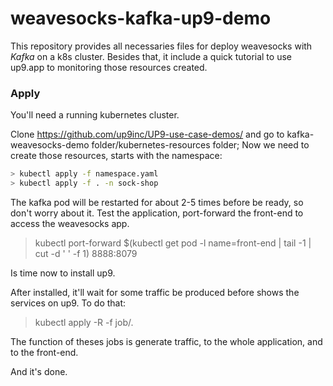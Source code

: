 # weavesocks-kafka-up9-demo

This repository provides all necessaries files for deploy weavesocks with *Kafka* on a k8s cluster. Besides that, it include a quick tutorial to use up9.app to monitoring those resources created.


### Apply

You'll need a running kubernetes cluster.

Clone https://github.com/up9inc/UP9-use-case-demos/ and go to kafka-weavesocks-demo folder/kubernetes-resources folder;
Now we need to create those resources, starts with the namespace:
```bash
> kubectl apply -f namespace.yaml
> kubectl apply -f . -n sock-shop
```

The kafka pod will be restarted for about 2-5 times before be ready, so don't worry about it.
Test the application, port-forward the front-end to access the weavesocks app.

> kubectl port-forward $(kubectl get pod -l name=front-end | tail -1 | cut -d ' ' -f 1) 8888:8079

Is time now to install up9.

After installed, it'll wait for some traffic be produced before shows the services on up9. To do that:

> kubectl apply -R -f job/.

The function of theses jobs is generate traffic, to the whole application, and to the front-end.

And it's done.